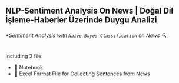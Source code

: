 ## NLP-Sentiment Analysis On News | Doğal Dil İşleme-Haberler Üzerinde Duygu Analizi 

###### *Sentiment Analysis with *`Naive Bayes Classification` on News* 🔍
Including 2 file:
- 📁 Notebook
- 📁 Excel Format File for Collecting Sentences from News
